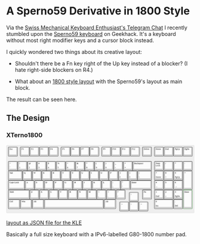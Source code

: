 A Sperno59 Derivative in 1800 Style
===================================

Via the [Swiss Mechanical Keyboard Enthusiast's Telegram
Chat](https://t.me/swissmk) I recently stumbled upon the [Sperno59
keyboard](https://geekhack.org/index.php?topic=116529.0) on
Geekhack. It's a keyboard without most right modifier keys and a
cursor block instead.

I quickly wondered two things about its creative layout:

* Shouldn't there be a Fn key right of the Up key instead of a
  blocker? (I hate right-side blockers on R4.)
  
* What about an [1800 style
  layout](https://www.cherry.de/cherry-g80-1800.html) with the
  Sperno59's layout as main block.

The result can be seen here.

The Design
-----------

### XTerno1800

![XTerno1800](Images/xterno1800.png)

[layout as JSON file for the KLE](Layouts/xterno1800.json)

Basically a full size keyboard with a IPv6-labelled G80-1800 number
pad.
